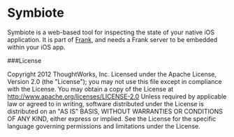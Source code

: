 Symbiote
========

Symbiote is a web-based tool for inspecting the state of your native iOS application. It is part of [Frank](http://www.testingwithfrank.com), and needs a Frank server to be embedded within your iOS app. 

###License

Copyright 2012 ThoughtWorks, Inc. Licensed under the Apache License, Version 2.0 (the "License"); you may not use this file except in compliance with the License. You may obtain a copy of the License at http://www.apache.org/licenses/LICENSE-2.0 Unless required by applicable law or agreed to in writing, software distributed under the License is distributed on an "AS IS" BASIS, WITHOUT WARRANTIES OR CONDITIONS OF ANY KIND, either express or implied. See the License for the specific language governing permissions and limitations under the License.
